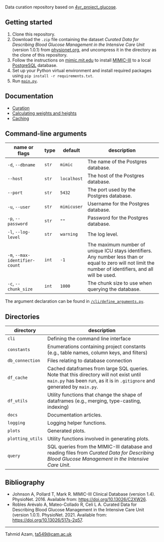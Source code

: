 Data curation repository based on [4yr_project_glucose](https://github.com/GilesLuo/4yr_project_glucose).

## Getting started

1. Clone this repository.
2. Download the `.zip` file containing the dataset _Curated Data for Describing Blood Glucose Management in the
   Intensive Care Unit_ (version 1.0.1)
   from [physionet.org](https://physionet.org/content/glucose-management-mimic/1.0.1/#files-panel), and uncompress it in
   the directory as the clone of this repository.
3. Follow the instructions on [mimic.mit.edu](https://mimic.mit.edu/docs/gettingstarted/local/) to
   install [MIMIC-III](https://physionet.org/content/mimiciii/1.4/) to a local [PostgreSQL](https://www.postgresql.org)
   database.
4. Set up your Python virtual environment and install required packages using `pip install -r requirements.txt`.
5. Run [`main.py`](main.py).

## Documentation

- [Curation](docs/curation.md)
- [Calculating weights and heights](docs/calculating-weights-and-heights.md)
- [Caching](docs/caching.md)

## Command-line arguments

| name or flags                  | type  | default     | description                                                                                                                                               |
|--------------------------------|-------|-------------|-----------------------------------------------------------------------------------------------------------------------------------------------------------|
| `-d`, `--dbname`               | `str` | `mimic`     | The name of the Postgres database.                                                                                                                        |
| `--host`                       | `str` | `localhost` | The host of the Postgres database.                                                                                                                        |
| `--port`                       | `str` | `5432`      | The port used by the Postgres database.                                                                                                                   |
| `-u`, `--user`                 | `str` | `mimicuser` | Username for the Postgres database.                                                                                                                       |
| `-p`, `--password`             | `str` | `""`        | Password for the Postgres database.                                                                                                                       |
| `-l`, `--log-level`            | `str` | `warning`   | The log level.                                                                                                                                            |
| `-m`, `--max-identifier-count` | `int` | `-1`        | The maximum number of unique ICU stays identifiers. Any number less than or equal to zero will not limit the number of identifiers, and all will be used. |
| `-c`, `--chunk_size`           | `int` | `1000`      | The chunk size to use when querying the database.                                                                                                         |

The argument declaration can be found in [`/cli/define_arguments.py`](/cli/define_arguments.py).

## Directories

| directory        | description                                                                                                                                                          |
|------------------|----------------------------------------------------------------------------------------------------------------------------------------------------------------------|
| `cli`            | Defining the command line interface                                                                                                                                  |
| `constants`      | Enumerations containing project constants (e.g., table names, column keys, and filters)                                                                              |
| `db_connection`  | Files relating to database connection                                                                                                                                |
| `df_cache`       | Cached dataframes from large SQL queries. Note that this directory will not exist until `main.py` has been run, as it is in `.gitignore` and generated by `main.py`. |
| `df_utils`       | Utility functions that change the shape of dataframes (e.g., merging, type-casting, indexing)                                                                        |
| `docs`           | Documentation articles.                                                                                                                                              |
| `logging`        | Logging helper functions.                                                                                                                                            |
| `plots`          | Generated plots.                                                                                                                                                     |
| `plotting_utils` | Utility functions involved in generating plots.                                                                                                                      |
| `query`          | SQL queries from the MIMIC-III database and reading files from _Curated Data for Describing Blood Glucose Management in the Intensive Care Unit_.                    |

## Bibliography

- Johnson A, Pollard T, Mark R. MIMIC-III Clinical Database (version 1.4). PhysioNet. 2016. Available
  from: https://doi.org/10.13026/C2XW26.
- Robles Arévalo A, Mateo-Collado R, Celi L A. Curated Data for Describing Blood Glucose Management in the Intensive
  Care Unit (version 1.0.1). PhysioNet. 2021. Available from: https://doi.org/10.13026/517s-2q57.

---

Tahmid Azam, [ta549@cam.ac.uk](mailto:ta549@cam.ac.uk)
